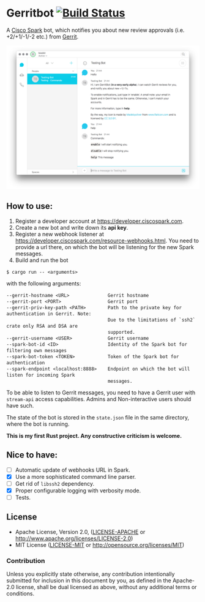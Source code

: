 # Gerritbot [![Build Status](https://travis-ci.org/boxdot/gerritbot-rs.svg?branch=master)](https://travis-ci.org/boxdot/gerritbot-rs)

A [Cisco Spark](https://www.ciscospark.com) bot, which notifies you about new review approvals
(i.e. +2/+1/-1/-2 etc.) from [Gerrit](https://www.gerritcodereview.com).

![screenshot](assets/screenshot.png)

## How to use:

1. Register a developer account at https://developer.ciscospark.com.
2. Create a new bot and write down its **api key**.
3. Register a new webhook listener at https://developer.ciscospark.com/resource-webhooks.html. You
   need to provide a url there, on which the bot will be listening for the new Spark messages.
4. Build and run the bot

```shell
$ cargo run -- <arguments>
```

with the following arguments:

```
--gerrit-hostname <URL>              Gerrit hostname
--gerrit-port <PORT>                 Gerrit port
--gerrit-priv-key-path <PATH>        Path to the private key for authentication in Gerrit. Note:
                                     Due to the limitations of `ssh2` crate only RSA and DSA are
                                     supported.
--gerrit-username <USER>             Gerrit username
--spark-bot-id <ID>                  Identity of the Spark bot for filtering own messages
--spark-bot-token <TOKEN>            Token of the Spark bot for authentication
--spark-endpoint <localhost:8888>    Endpoint on which the bot will listen for incoming Spark
                                     messages.
```

To be able to listen to Gerrit messages, you need to have a Gerrit user with `stream-api` access
capabilities. Admins and Non-interactive users should have such.

The state of the bot is stored in the `state.json` file in the same directory, where the bot is
running.

**This is my first Rust project. Any constructive criticism is welcome.**

## Nice to have:

- [ ] Automatic update of webhooks URL in Spark.
- [x] Use a more sophisticated command line parser.
- [ ] Get rid of `libssh2` dependency.
- [x] Proper configurable logging with verbosity mode.
- [ ] Tests.

## License

 * Apache License, Version 2.0, ([LICENSE-APACHE](LICENSE-APACHE) or
   http://www.apache.org/licenses/LICENSE-2.0)
 * MIT License ([LICENSE-MIT](LICENSE-MIT) or
   http://opensource.org/licenses/MIT)

### Contribution

Unless you explicitly state otherwise, any contribution intentionally submitted
for inclusion in this document by you, as defined in the Apache-2.0 license,
shall be dual licensed as above, without any additional terms or conditions.
